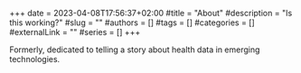 +++
date = 2023-04-08T17:56:37+02:00
#title = "About"
#description = "Is this working?"
#slug = ""
#authors = []
#tags = []
#categories = []
#externalLink = ""
#series = []
+++



Formerly, dedicated to telling a story about health data in emerging technologies.
